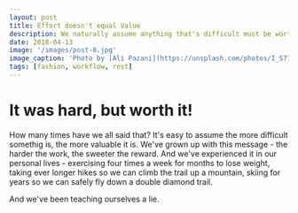 ```yaml
---
layout: post
title: Effort doesn't equal Value
description: We naturally assume anything that's difficult must be worth it - but it turns out how much others value what we've accomplished is independent of how hard it was to achieve.
date: 2018-04-13
image: '/images/post-8.jpg'
image_caption: 'Photo by [Ali Pazani](https://unsplash.com/photos/I_S774RnI3g) on [Unsplash](https://unsplash.com/)'
tags: [fashion, workflow, rest]
---
```


# It was hard, but worth it!

How many times have we all said that?  It's easy to assume the more difficult somethig is, the more valuable it is.
We've grown up with this message - the harder the work, the sweeter the reward.  And we've experienced it in our
personal lives - exercising four times a week for months to lose weight, taking ever longer hikes so we can climb
the trail up a mountain, skiing for years so we can safely fly down a double diamond trail.

And we've been teaching ourselves a lie.

